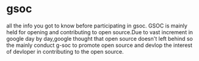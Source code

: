 # gsoc
all the info you got to know before participating in gsoc.
GSOC is mainly held for opening and contributing to open source.Due to vast increment in google day by day,google thought that open source doesn't left behind so the mainly conduct g-soc to promote open source and devlop the interest of devloper in contributing to the open source.

